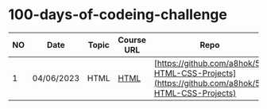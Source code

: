 # 100-days-of-codeing-challenge

NO | Date | Topic | Course URL | Repo
|---|---|---|---|---|
| 1 | 04/06/2023 | HTML | [HTML](https://www.youtube.com/watch?v=kUMe1FH4CHE)  | [https://github.com/a8hok/5-HTML-CSS-Projects](https://github.com/a8hok/5-HTML-CSS-Projects) |

